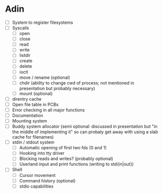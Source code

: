 # Adin

- [ ] System to register filesystems
- [ ] Syscalls
  - [ ] open
  - [ ] close
  - [ ] read
  - [ ] write
  - [ ] listdir
  - [ ] create
  - [ ] delete
  - [ ] ioctl
  - [ ] move / rename (optional)
  - [ ] chdir (ability to change cwd of process; not mentioned in presentation but probably necessary)
  - [ ] mount (optional)
- [ ] direntry cache
- [ ] Open file table in PCBs
- [ ] Error checking in all major functions
- [ ] Documentation
- [ ] Mounting system
- [ ] Buddy system allocator (semi optional: discussed in presentation but "in the middle of implementing it" so can probaly get away with using a slab cache for filenames)
- [ ] stdin / stdout system
  - [ ] Automatic opening of first two fds (0 and 1)
  - [ ] Hooking into tty driver
  - [ ] Blocking reads and writes? (probably optional)
  - [ ] Userland input and print functions (writing to std{in|out})
- [ ] Shell
  - [ ] Cursor movement
  - [ ] Command history (optional)
  - [ ] stdio capabilities
